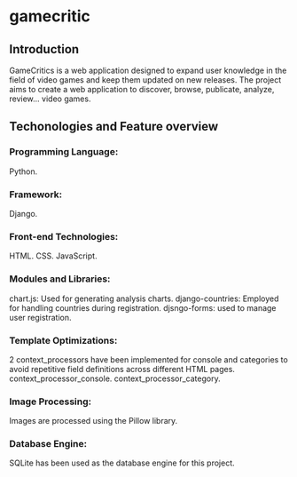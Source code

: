 # gamecritic

## Introduction
GameCritics is a web application designed to expand user knowledge in the field of video games and keep them updated on new releases. 
The project aims to create a web application to discover, browse, publicate, analyze, review... video games.

## Techonologies and Feature overview
### Programming Language: 
Python.

### Framework: 
Django.

### Front-end Technologies:
HTML.
CSS.
JavaScript.

### Modules and Libraries:
chart.js: Used for generating analysis charts.
django-countries: Employed for handling countries during registration.
djsngo-forms: used to manage user registration.

### Template Optimizations:
2 context_processors have been implemented for console and categories to avoid repetitive field definitions across different HTML pages.
context_processor_console.
context_processor_category.

### Image Processing:
Images are processed using the Pillow library.

### Database Engine:
SQLite has been used as the database engine for this project.
